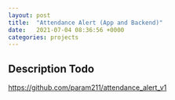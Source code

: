 ```yaml
---
layout: post
title:  "Attendance Alert (App and Backend)"
date:   2021-07-04 08:36:56 +0000
categories: projects
---
```


## Description Todo
https://github.com/param211/attendance_alert_v1